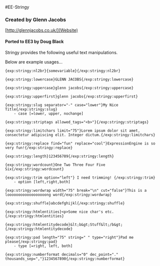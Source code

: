 #EE-Stringy

### Created by Glenn Jacobs
[http://glennjacobs.co.uk/](Website)
#### Ported to EE3 by Doug Black

Stringy provides the following useful text manipulations.

Below are example usages...

    {exp:stringy:nl2br}{somevariable}{/exp:stringy:nl2br}

    {exp:stringy:lowercase}GLENN JACOBS{/exp:stringy:lowercase}
    
    {exp:stringy:uppercase}glenn jacobs{/exp:stringy:uppercase}
    
    {exp:stringy:upperfirst}glenn jacobs{/exp:stringy:upperfirst}
    
    {exp:stringy:slug separator="-" case="lower"}My Nice Title{/exp:stringy:slug}
        - case [=lower, upper, nochange]
        
    {exp:stringy:striptags allowed_tags="<b>"}{/exp:stringy:striptags}
        
    {exp:stringy:limitchars limit="75"}Lorem ipsum dolor sit amet, consectetur adipiscing elit. Integer dictum.{/exp:stringy:limitchars}
        
    {exp:stringy:replace find="fun" replace="cool"}ExpressionEngine is so very fun!{/exp:stringy:replace}
        
    {exp:stringy:length}123456789{/exp:stringy:length}
    
    {exp:stringy:wordcount}One Two Three Four Five Six{/exp:stringy:wordcount}
    
    {exp:stringy:trim option="left"} I need trimming! {/exp:stringy:trim}
        - option [left,right,both]
        
    {exp:stringy:wordwrap width="75" break="\n" cut="false"}This is a loooooooooooooooooong word{/exp:stringy:wordwrap}
        
    {exp:stringy:shuffle}abcdefghijkl{/exp:stringy:shuffle}
    
    {exp:stringy:htmlentities}<p>Some nice char's etc.{/exp:stringy:htmlentities}
    
    {exp:stringy:htmlentitydecode}&lt;b&gt;Stuff&lt;/b&gt;{/exp:stringy:htmlentitydecode}
    
    {exp:stringy:pad length="75" string=" " type="right"}Pad me please{/exp:stringy:pad}
        - type [=right, left, both]
        
    {exp:stringy:numberformat decimals="0" dec_point="." thousands_sep=","}1234567890{/exp:stringy:numberformat}
     

